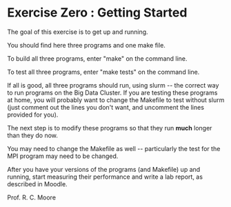 Exercise Zero : Getting Started
===============================

The goal of this exercise is to get up and running. 

You should find here three programs and one make file.

To build all three programs, enter "make" on the command line.

To test all three programs, enter "make tests" on the command line.

If all is good, all three programs should run, using slurm -- the correct way to run programs on the Big Data Cluster. If you are testing these programs at home, you will probably want to change the Makefile to test without slurm (just comment out the lines you don't want, and uncomment the lines provided for you).

The next step is to modify these programs so that they run **much** longer than they do now.

You may need to change the Makefile as well -- particularly the test for the MPI program may need to be changed.

After you have your versions of the programs (and Makefile) up and running, start measuring their performance and write a lab report, as described in Moodle. 

Prof. R. C. Moore